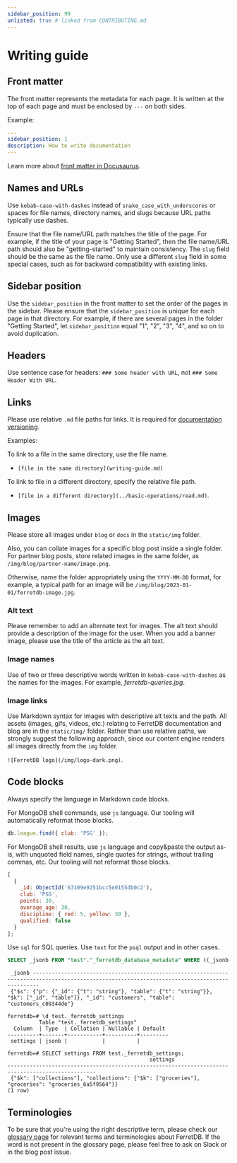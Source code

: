 ```yaml
---
sidebar_position: 99
unlisted: true # linked from CONTRIBUTING.md
---
```


# Writing guide

## Front matter

The front matter represents the metadata for each page.
It is written at the top of each page and must be enclosed by `---` on both sides.

Example:

```yaml
---
sidebar_position: 1
description: How to write documentation
---
```

Learn more about [front matter in Docusaurus](https://docusaurus.io/docs/api/plugins/@docusaurus/plugin-content-docs#markdown-front-matter).

## Names and URLs

Use `kebab-case-with-dashes` instead of `snake_case_with_underscores` or spaces
for file names, directory names, and slugs because URL paths typically use dashes.

Ensure that the file name/URL path matches the title of the page.
For example, if the title of your page is "Getting Started", then the file name/URL path should also be "getting-started" to maintain consistency.
The `slug` field should be the same as the file name.
Only use a different `slug` field in some special cases, such as for backward compatibility with existing links.

## Sidebar position

Use the `sidebar_position` in the front matter to set the order of the pages in the sidebar.
Please ensure that the `sidebar_position` is unique for each page in that directory.
For example, if there are several pages in the folder "Getting Started", let `sidebar_position` equal "1", "2", "3", "4", and so on to avoid duplication.

## Headers

Use sentence case for headers: `### Some header with URL`, not `### Some Header With URL`.

## Links

Please use relative `.md` file paths for links.
It is required for [documentation versioning](https://docusaurus.io/docs/versioning#link-docs-by-file-paths).

Examples:

To link to a file in the same directory, use the file name.

- `[file in the same directory](writing-guide.md)`

To link to file in a different directory, specify the relative file path.

- `[file in a different directory](../basic-operations/read.md)`.

## Images

Please store all images under `blog` or `docs` in the `static/img` folder.

Also, you can collate images for a specific blog post inside a single folder.
For partner blog posts, store related images in the same folder, as `/img/blog/partner-name/image.png`.

Otherwise, name the folder appropriately using the `YYYY-MM-DD` format, for example, a typical path for an image will be `/img/blog/2023-01-01/ferretdb-image.jpg`.

### Alt text

Please remember to add an alternate text for images.
The alt text should provide a description of the image for the user.
When you add a banner image, please use the title of the article as the alt text.

### Image names

Use of two or three descriptive words written in `kebab-case-with-dashes` as the names for the images.
For example, _ferretdb-queries.jpg_.

### Image links

Use Markdown syntax for images with descriptive alt texts and the path.
All assets (images, gifs, videos, etc.) relating to FerretDB documentation and blog are in the `static/img/` folder.
Rather than use relative paths, we strongly suggest the following approach, since our content engine renders all images directly from the `img` folder.

`![FerretDB logo](/img/logo-dark.png)`.

## Code blocks

Always specify the language in Markdown code blocks.

For MongoDB shell commands, use `js` language.
Our tooling will automatically reformat those blocks.

```js
db.league.find({ club: 'PSG' });
```

For MongoDB shell results, use `js` language and copy&paste the output as-is,
with unquoted field names, single quotes for strings, without trailing commas, etc.
Our tooling will not reformat those blocks.

```js
[
  {
    _id: ObjectId('63109e9251bcc5e0155db0c2'),
    club: 'PSG',
    points: 30,
    average_age: 30,
    discipline: { red: 5, yellow: 30 },
    qualified: false
  }
];
```

Use `sql` for SQL queries.
Use `text` for the `psql` output and in other cases.

```sql
SELECT _jsonb FROM "test"."_ferretdb_database_metadata" WHERE ((_jsonb->'_id')::jsonb = '"customers"');
```

```text
 _jsonb ----------------------------------------------------------------------------------------------------------------------------------------------
 {"$s": {"p": {"_id": {"t": "string"}, "table": {"t": "string"}}, "$k": ["_id", "table"]}, "_id": "customers", "table": "customers_c09344de"}
```

```text
ferretdb=# \d test._ferretdb_settings
          Table "test._ferretdb_settings"
  Column  | Type  | Collation | Nullable | Default
----------+-------+-----------+----------+---------
 settings | jsonb |           |          |

ferretdb=# SELECT settings FROM test._ferretdb_settings;
                                             settings
--------------------------------------------------------------------------------------------------
 {"$k": ["collections"], "collections": {"$k": ["groceries"], "groceries": "groceries_6a5f9564"}}
(1 row)
```

## Terminologies

To be sure that you're using the right descriptive term, please check our [glossary page](../reference/glossary.md) for relevant terms and terminologies about FerretDB.
If the word is not present in the glossary page, please feel free to ask on Slack or in the blog post issue.
